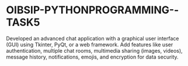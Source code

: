 # OIBSIP-PYTHONPROGRAMMING--TASK5
 Developed an advanced chat application with a graphical user interface (GUI) using Tkinter, PyQt, or a web framework. Add features like user authentication, multiple chat rooms, multimedia sharing (images, videos), message history, notifications, emojis, and encryption for data security.
